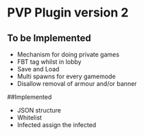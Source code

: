 PVP Plugin version 2
===========
## To be Implemented
* Mechanism for doing private games
* FBT tag whilst in lobby  
* Save and Load
* Multi spawns for every gamemode
* Disallow removal of armour and/or banner

##Implemented
* JSON structure
* Whitelist
* Infected assign the infected